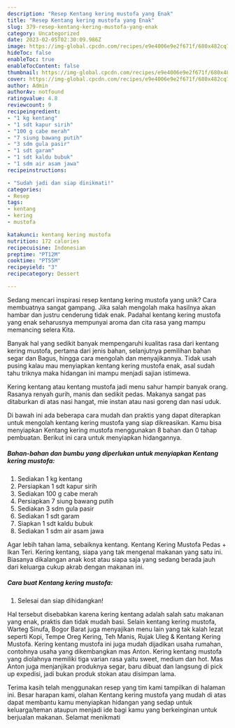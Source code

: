 ```yaml
---
description: "Resep Kentang kering mustofa yang Enak"
title: "Resep Kentang kering mustofa yang Enak"
slug: 379-resep-kentang-kering-mustofa-yang-enak
category: Uncategorized
date: 2023-02-05T02:30:09.986Z
image: https://img-global.cpcdn.com/recipes/e9e4006e9e2f671f/680x482cq70/kentang-kering-mustofa-foto-resep-utama.jpg
hideToc: false
enableToc: true
enableTocContent: false
thumbnail: https://img-global.cpcdn.com/recipes/e9e4006e9e2f671f/680x482cq70/kentang-kering-mustofa-foto-resep-utama.jpg
cover: https://img-global.cpcdn.com/recipes/e9e4006e9e2f671f/680x482cq70/kentang-kering-mustofa-foto-resep-utama.jpg
author: Admin
authorAv: notfound
ratingvalue: 4.8
reviewcount: 9
recipeingredient:
- "1 kg kentang"
- "1 sdt kapur sirih"
- "100 g cabe merah"
- "7 siung bawang putih"
- "3 sdm gula pasir"
- "1 sdt garam"
- "1 sdt kaldu bubuk"
- "1 sdm air asam jawa"
recipeinstructions:

- "Sudah jadi dan siap dinikmati!"
categories:
- Resep
tags:
- kentang
- kering
- mustofa

katakunci: kentang kering mustofa 
nutrition: 172 calories
recipecuisine: Indonesian
preptime: "PT12M"
cooktime: "PT55M"
recipeyield: "3"
recipecategory: Dessert

---
```





Sedang mencari inspirasi resep kentang kering mustofa yang unik? Cara membuatnya sangat gampang. Jika salah mengolah maka hasilnya akan hambar dan justru cenderung tidak enak. Padahal kentang kering mustofa yang enak seharusnya mempunyai aroma dan cita rasa yang mampu memancing selera Kita.





Banyak hal yang sedikit banyak mempengaruhi kualitas rasa dari kentang kering mustofa, pertama dari jenis bahan, selanjutnya pemilihan bahan segar dan Bagus, hingga cara mengolah dan menyajikannya. Tidak usah pusing kalau mau menyiapkan kentang kering mustofa enak,      asal sudah tahu triknya maka hidangan ini mampu menjadi sajian istimewa.














Kering kentang atau kentang mustofa jadi menu sahur hampir banyak orang. Rasanya renyah gurih, manis dan sedikit pedas. Makanya sangat pas ditaburkan di atas nasi hangat, mie instan atau nasi goreng dan nasi uduk.






Di bawah ini ada beberapa cara mudah dan praktis yang dapat diterapkan untuk mengolah kentang kering mustofa yang siap dikreasikan. Kamu bisa menyiapkan Kentang kering mustofa menggunakan 8 bahan dan 0 tahap pembuatan. Berikut ini cara untuk menyiapkan hidangannya.

<!--inarticleads1-->

##### Bahan-bahan dan bumbu yang diperlukan untuk menyiapkan Kentang kering mustofa:

1. Sediakan 1 kg kentang
1. Persiapkan 1 sdt kapur sirih
1. Sediakan 100 g cabe merah
1. Persiapkan 7 siung bawang putih
1. Sediakan 3 sdm gula pasir
1. Sediakan 1 sdt garam
1. Siapkan 1 sdt kaldu bubuk
1. Sediakan 1 sdm air asam jawa


Agar lebih tahan lama, sebaiknya kentang. Kentang Kering Mustofa Pedas + Ikan Teri. Kering kentang, siapa yang tak mengenal makanan yang satu ini. Biasanya dikalangan anak kost atau siapa saja yang sedang berada jauh dari keluarga cukup akrab dengan makanan ini. 

<!--inarticleads2-->

##### Cara buat Kentang kering mustofa:


1. Selesai dan siap dihidangkan!

Hal tersebut disebabkan karena kering kentang adalah salah satu makanan yang enak, praktis dan tidak mudah basi. Selain kentang kering mustofa, Warteg Sinufa, Bogor Barat juga menyajikan menu lain yang tak kalah lezat seperti Kopi, Tempe Oreg Kering, Teh Manis, Rujak Uleg &amp; Kentang Kering Mustofa. Kering kentang mustofa ini juga mudah dijadikan usaha rumahan, contohnya usaha yang dikembangkan mas Anton. Kering kentang mustofa yang diolahnya memiliki tiga varian rasa yaitu sweet, medium dan hot. Mas Anton juga menjanjikan produknya segar, baru dibuat dan langsung di pick up expedisi, jadi bukan produk stokan atau disimpan lama. 

Terima kasih telah menggunakan resep yang tim kami tampilkan di halaman ini. Besar harapan kami, olahan Kentang kering mustofa yang mudah di atas dapat membantu kamu menyiapkan hidangan yang sedap untuk keluarga/teman ataupun menjadi ide bagi kamu yang berkeinginan untuk berjualan makanan. Selamat menikmati
